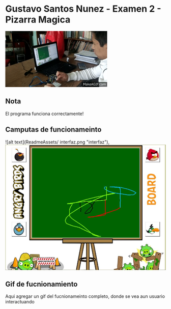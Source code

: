 Gustavo Santos Nunez - Examen 2 - Pizarra Magica
======
![alt text](ReadmeAssets/Funcionando.gif "Examen Bob")

## Nota
El programa funciona correctamente!

## Camputas de funcionameinto
![alt text](ReadmeAssets/ interfaz.png "interfaz"),
![alt text](ReadmeAssets/Running.jpg "Running")


## Gif de fucnionamiento
Aqui agregar un gif del fucnionameinto completo, donde se vea aun usuario interactuando 
